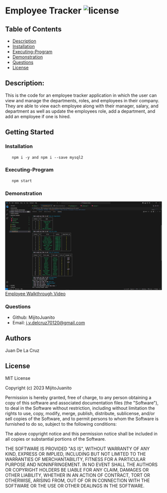  # Employee Tracker ![license](https://img.shields.io/badge/license-MIT-green)

## Table of Contents
  * [Description](#description)
  * [Installation](#installation)
  * [Executing-Program](###Executing-Program)
  * [Demonstration](###Demonstration)
  * [Questions](#questions)
  * [License](#license)
  


## Description:
  This is the code for an employee tracker application in which the user can view and manage the departments, roles, and employees in their company. They are able to view each employee along with their manager, salary, and department as well as update the employees role, add a department, and add an employee if one is hired.


## Getting Started

### Installation

```
   npm i -y and npm i --save mysql2
```

### Executing-Program

```
   npm start
```

### Demonstration
![Employee Demo](./Assets/Employee.jpg)
[Employee Walkthrough Video](https://drive.google.com/file/d/1DEG5lEdz4BKZotUbB1nWgF0TlN1PZ4RW/view)



### Questions
* Github: MijitoJuanito
* Email: j.v.delcruz70120@gmail.com


## Authors


Juan De La Cruz  



## License

MIT License

Copyright (c) 2023 MijitoJuanito

Permission is hereby granted, free of charge, to any person obtaining a copy
of this software and associated documentation files (the "Software"), to deal
in the Software without restriction, including without limitation the rights
to use, copy, modify, merge, publish, distribute, sublicense, and/or sell
copies of the Software, and to permit persons to whom the Software is
furnished to do so, subject to the following conditions:

The above copyright notice and this permission notice shall be included in all
copies or substantial portions of the Software.

THE SOFTWARE IS PROVIDED "AS IS", WITHOUT WARRANTY OF ANY KIND, EXPRESS OR
IMPLIED, INCLUDING BUT NOT LIMITED TO THE WARRANTIES OF MERCHANTABILITY,
FITNESS FOR A PARTICULAR PURPOSE AND NONINFRINGEMENT. IN NO EVENT SHALL THE
AUTHORS OR COPYRIGHT HOLDERS BE LIABLE FOR ANY CLAIM, DAMAGES OR OTHER
LIABILITY, WHETHER IN AN ACTION OF CONTRACT, TORT OR OTHERWISE, ARISING FROM,
OUT OF OR IN CONNECTION WITH THE SOFTWARE OR THE USE OR OTHER DEALINGS IN THE
SOFTWARE.

